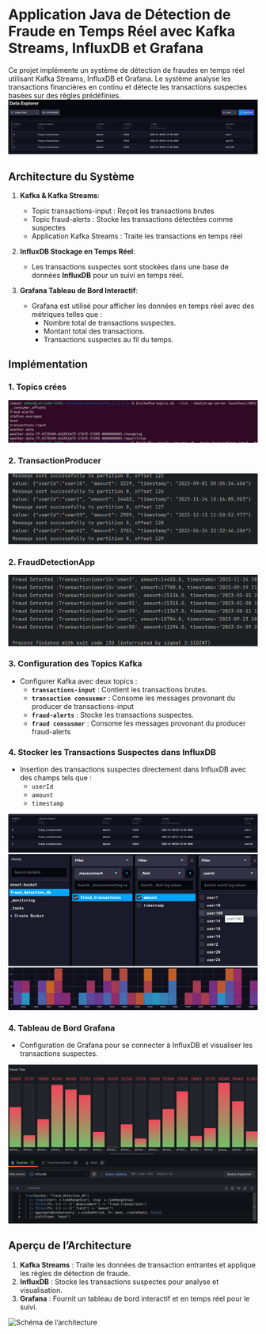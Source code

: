 # Application Java de Détection de Fraude en Temps Réel avec Kafka Streams, InfluxDB et Grafana

Ce projet implémente un système de détection de fraudes en temps réel utilisant Kafka Streams, InfluxDB et Grafana. Le système analyse les transactions financières en continu et détecte les transactions suspectes basées sur des règles prédéfinies.
![img.png](img.png)

## Architecture du Système
1. **Kafka & Kafka Streams**:
    - Topic transactions-input : Reçoit les transactions brutes
    - Topic fraud-alerts : Stocke les transactions détectées comme suspectes
    - Application Kafka Streams : Traite les transactions en temps réel

2. **InfluxDB Stockage en Temps Réel**:
    - Les transactions suspectes sont stockées dans une base de données **InfluxDB** pour un suivi en temps réel.

3. **Grafana Tableau de Bord Interactif**:
    - Grafana est utilisé pour afficher les données en temps réel avec des métriques telles que :
        - Nombre total de transactions suspectes.
        - Montant total des transactions.
        - Transactions suspectes au fil du temps.

    


## Implémentation
### 1. Topics crées
![img_1.png](img_1.png)

### 2. TransactionProducer

![img_2.png](img_2.png)

### 2. FraudDetectionApp

![img_3.png](img_3.png)

### 3. Configuration des Topics Kafka
- Configurer Kafka avec deux topics :
    - **`transactions-input`** : Contient les transactions brutes.
    - **`transaction consusmer`** : Consome les messages provonant du producer de transactions-input
    - **`fraud-alerts`** : Stocke les transactions suspectes.
    - **`fraud consusmer`** : Consome les messages provonant du producer fraud-alerts


### 4. Stocker les Transactions Suspectes dans InfluxDB
- Insertion des transactions suspectes directement dans InfluxDB avec des champs tels que :
    - `userId`
    - `amount`
    - `timestamp`

![img_5.png](img_5.png)
![img_4.png](img_4.png)
![img_6.png](img_6.png)
### 4. Tableau de Bord Grafana
- Configuration de Grafana pour se connecter à InfluxDB et visualiser les transactions suspectes.

![img_7.png](img_7.png)

## Aperçu de l’Architecture
1. **Kafka Streams** : Traite les données de transaction entrantes et applique les règles de détection de fraude.
2. **InfluxDB** : Stocke les transactions suspectes pour analyse et visualisation.
3. **Grafana** : Fournit un tableau de bord interactif et en temps réel pour le suivi.

![Schéma de l’architecture](img/png_archi.png)
